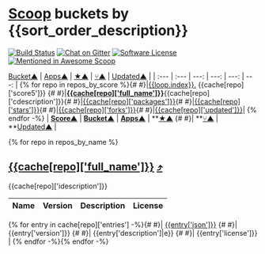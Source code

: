 # [Scoop](https://scoop.sh/) buckets by {{sort_order_description}}
[![Build Status](https://ci.appveyor.com/api/projects/status/github/rasa/scoop-directory?svg=true)](https://ci.appveyor.com/project/rasa/scoop-directory "Build Status") <!--
--> [![Chat on Gitter](https://badges.gitter.im/lukesampson/scoop.svg)](https://gitter.im/lukesampson/scoop)<!--
--> [![Software License](https://img.shields.io/badge/license-MIT-brightgreen.svg?style=flat-square)](LICENSE)<!--
--> [![Mentioned in Awesome Scoop](https://awesome.re/mentioned-badge.svg)](https://github.com/h404bi/awesome-scoop/blob/master/README.md "Awesome Scoop")

[Bucket&#x25b2;](by-bucket.md) | [Apps&#x25b2;](by-apps.md) | [&#x2605;&#x25b2;](by-stars.md) | [&#x2442;&#x25b2;](by-forks.md) | [Updated&#x25b2;](by-date-updated.md) |
| :--- | :--- | ---: | ---: | ---: | ---: |
{% for repo in repos_by_score %}{#
#}|<a name="back_{{cache[repo]['id']}}" id="back_{{cache[repo]['id']}}"></a>[{{loop.index}}.](#back_{{cache[repo]['id']}})&nbsp;{{cache[repo]['score5']}} {#
#}|[__{{cache[repo]['full_name']}}__]({{cache[repo]['url']}}){{cache[repo]['cdescription']}}{#
#}|[{{cache[repo]['packages']}}](#{{cache[repo]['id']}}){#
#}|[{{cache[repo]['stars']}}]({{cache[repo]['stars_url']}}){#
#}|[{{cache[repo]['forks']}}]({{cache[repo]['forks_url']}}){#
#}|[{{cache[repo]['updated']}}]({{cache[repo]['updated_url']}} "{{cache[repo]['updated_at']}}")|
{% endfor -%}
| **[Score&#x25b2;](by-score.md)** | **[Bucket&#x25b2;](by-bucket.md)** | **[Apps&#x25b2;](by-apps.md)** | **[&#x2605;&#x25b2;](by-stars.md) {#
#}| **[&#x2442;&#x25b2;](by-forks.md) | **[Updated&#x25b2;](by-updated.md) |

{% for repo in repos_by_name %}
## <a name="{{cache[repo]['id']}}" id="{{cache[repo]['id']}}"></a>[{{cache[repo]['full_name']}}]({{cache[repo]['url']}}) [&#x2934;](#back_{{cache[repo]['id']}})
{{cache[repo]['idescription']}}

| Name | Version | Description | License |
| :--- | :--- | :--- | :--- |
{% for entry in cache[repo]['entries'] -%}{#
#}| [{{entry['json']}}]({{entry['url']}}) {#
#}| {{entry['version']}} {#
#}| {{entry['description']|e}} {#
#}| {{entry['license']}} |
{% endfor -%}{% endfor -%}
